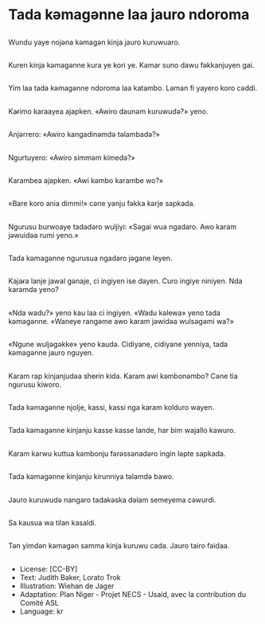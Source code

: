 # Tada kǝmagǝnne laa jauro ndoroma

##
Wundu yaye nojǝna kǝmagǝn kinja
jauro kuruwuaro.

##
Kuren kinja kǝmagǝnne kura ye kori
ye. Kamar suno dawu fǝkkanjuyen
gai.

##
Yim laa tada kǝmagǝnne ndoroma
laa katambo. Lǝman fi yayero koro
cǝddi.

##
Kaɍimo karaayea ajapken. «Awiro
daunǝm kuruwudǝ?» yeno.

##
Anjǝrrero: «Awiro kangadinǝmdǝ
tǝlambadǝ?»

##
Ngurtuyero: «Awiro simmǝm
kimedǝ?»

##
Karambea ajapken.
«Awi kǝmbo karambe wo?»

##
«Bare koro ania dimmi!» cǝne yanju
fǝkka kǝrje sapkada.

##
Ngurusu burwoaye tadadǝro wuljiyi:
«Sǝgai wua ngadaro. Awo karam
jǝwuidǝa rumi yeno.»

##
Tada kǝmagǝnne ngurusua ngadaro
jǝgane leyen.

##
Kajaɍa lanje jawal gǝnaje, ci ingiyen
ise dayen. Curo ingiye niniyen. Nda
karamdǝ yeno?

##
«Nda wadu?» yeno kau laa ci
ingiyen. «Wadu kǝlewa» yeno tada
kǝmagǝnne. «Waneye rangǝme
awo karam jǝwidǝa wulsǝgǝmi wa?»

##
«Ngune wuljǝgǝkke» yeno kaudǝ.
Cidiyane, cidiyane yenniya, tada
kǝmagǝnne jauro nguyen.

##
Karam rap kinjanjudǝa sheɍin kida.
Karam awi kǝmbonǝmbo? Cǝne tia
ngurusu kiworo.

##
Tada kǝmagǝnne njolje, kassi, kassi
nga karam kolduro wayen.

##
Tada kǝmagǝnne kinjanju kasse
kasse lande, har bim wajallo
kawuro.

##
Karam karwu kuttua kǝmbonju
fǝrǝssǝnadǝro ingin lǝpte sapkada.

##
Tada kǝmagǝnne kinjanju kirunniya
tǝlamdǝ bawo.

##
Jauro kuruwudǝ nangaro tadakǝska
dǝlam semeyema cǝwurdi.

##
Sa kausua wa tilan kasaldi.

##
Tǝn yimdǝn kǝmagǝn samma kinja
kuruwu cada. Jauro tairo faidaa.

##
* License: [CC-BY]
* Text: Judith Baker, Lorato Trok
* Illustration: Wiehan de Jager
* Adaptation: Plan Niger - Projet NECS - Usaid, avec la contribution du Comité ASL
* Language: kr
